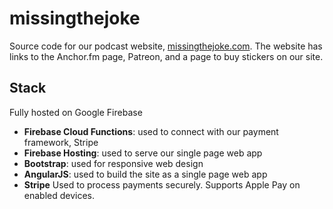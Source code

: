 # missingthejoke
Source code for our podcast website, [missingthejoke.com](https://missingthejoke.com). The website has links to the Anchor.fm page, Patreon, and a page to buy stickers on our site.

## Stack
Fully hosted on Google Firebase
* **Firebase Cloud Functions**: used to connect with our payment framework, Stripe
* **Firebase Hosting**: used to serve our single page web app
* **Bootstrap**: used for responsive web design
* **AngularJS**: used to build the site as a single page web app
* **Stripe** Used to process payments securely. Supports Apple Pay on enabled devices.
